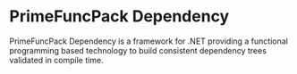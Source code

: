 # PrimeFuncPack Dependency
PrimeFuncPack Dependency is a framework for .NET providing a functional programming based technology to build consistent dependency trees validated in compile time.
